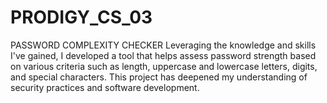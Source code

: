 # PRODIGY_CS_03
PASSWORD COMPLEXITY CHECKER
Leveraging the knowledge and skills I've gained, I developed a tool that helps assess password strength based on various criteria such as length, uppercase and lowercase letters, digits, and special characters. This project has deepened my understanding of security practices and software development.
